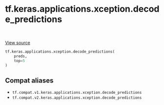 <div itemscope itemtype="http://developers.google.com/ReferenceObject">
<meta itemprop="name" content="tf.keras.applications.xception.decode_predictions" />
<meta itemprop="path" content="Stable" />
</div>

# tf.keras.applications.xception.decode_predictions

<!-- Insert buttons and diff -->

<table class="tfo-notebook-buttons tfo-api" align="left">
</table>

<a target="_blank" href="/code/stable/tensorflow/python/keras/applications/xception.py">View source</a>





``` python
tf.keras.applications.xception.decode_predictions(
    preds,
    top=5
)
```



<!-- Placeholder for "Used in" -->


## Compat aliases

* `tf.compat.v1.keras.applications.xception.decode_predictions`
* `tf.compat.v2.keras.applications.xception.decode_predictions`

